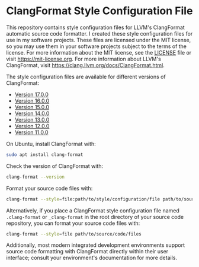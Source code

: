 # ClangFormat Style Configuration File

This repository contains style configuration files for LLVM's ClangFormat automatic source code formatter. I created these style configuration files for use in my software projects. These files are licensed under the MIT license, so you may use them in your software projects subject to the terms of the license. For more information about the MIT license, see the [LICENSE](LICENSE) file or visit <https://mit-license.org>. For more information about LLVM's ClangFormat, visit <https://clang.llvm.org/docs/ClangFormat.html>.

The style configuration files are available for different versions of ClangFormat:

- [Version 17.0.0](17.0.0/.clang-format)
- [Version 16.0.0](16.0.0/.clang-format)
- [Version 15.0.0](15.0.0/.clang-format)
- [Version 14.0.0](14.0.0/.clang-format)
- [Version 13.0.0](13.0.0/.clang-format)
- [Version 12.0.0](12.0.0/.clang-format)
- [Version 11.0.0](11.0.0/.clang-format)

On Ubuntu, install ClangFormat with:

```BASH
sudo apt install clang-format
```

Check the version of ClangFormat with:

```BASH
clang-format --version
```

Format your source code files with:

```BASH
clang-format --style=file:path/to/style/configuration/file path/to/source/code/files
```

Alternatively, if you place a ClangFormat style configuration file named `.clang-format` or `_clang-format` in the root directory of your source code repository, you can format your source code files with:

```BASH
clang-format --style=file path/to/source/code/files
```

Additionally, most modern integrated development environments support source code formatting with ClangFormat directly within their user interface; consult your environment's documentation for more details.
